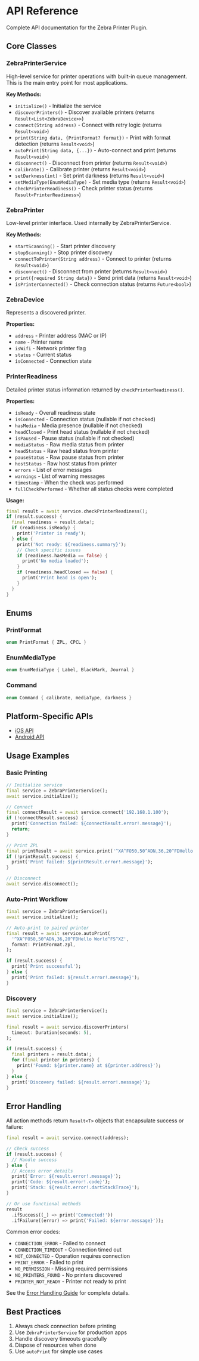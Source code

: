 # API Reference

Complete API documentation for the Zebra Printer Plugin.

## Core Classes

### ZebraPrinterService
High-level service for printer operations with built-in queue management. This is the main entry point for most applications.

**Key Methods:**
- `initialize()` - Initialize the service
- `discoverPrinters()` - Discover available printers (returns `Result<List<ZebraDevice>>`)
- `connect(String address)` - Connect with retry logic (returns `Result<void>`)
- `print(String data, {PrintFormat? format})` - Print with format detection (returns `Result<void>`)
- `autoPrint(String data, {...})` - Auto-connect and print (returns `Result<void>`)
- `disconnect()` - Disconnect from printer (returns `Result<void>`)
- `calibrate()` - Calibrate printer (returns `Result<void>`)
- `setDarkness(int)` - Set print darkness (returns `Result<void>`)
- `setMediaType(EnumMediaType)` - Set media type (returns `Result<void>`)
- `checkPrinterReadiness()` - Check printer status (returns `Result<PrinterReadiness>`)

### ZebraPrinter
Low-level printer interface. Used internally by ZebraPrinterService.

**Key Methods:**
- `startScanning()` - Start printer discovery
- `stopScanning()` - Stop printer discovery
- `connectToPrinter(String address)` - Connect to printer (returns `Result<void>`)
- `disconnect()` - Disconnect from printer (returns `Result<void>`)
- `print({required String data})` - Send print data (returns `Result<void>`)
- `isPrinterConnected()` - Check connection status (returns `Future<bool>`)

### ZebraDevice
Represents a discovered printer.

**Properties:**
- `address` - Printer address (MAC or IP)
- `name` - Printer name
- `isWifi` - Network printer flag
- `status` - Current status
- `isConnected` - Connection state

### PrinterReadiness
Detailed printer status information returned by `checkPrinterReadiness()`.

**Properties:**
- `isReady` - Overall readiness state
- `isConnected` - Connection status (nullable if not checked)
- `hasMedia` - Media presence (nullable if not checked)
- `headClosed` - Print head status (nullable if not checked)
- `isPaused` - Pause status (nullable if not checked)
- `mediaStatus` - Raw media status from printer
- `headStatus` - Raw head status from printer
- `pauseStatus` - Raw pause status from printer
- `hostStatus` - Raw host status from printer
- `errors` - List of error messages
- `warnings` - List of warning messages
- `timestamp` - When the check was performed
- `fullCheckPerformed` - Whether all status checks were completed

**Usage:**
```dart
final result = await service.checkPrinterReadiness();
if (result.success) {
  final readiness = result.data!;
  if (readiness.isReady) {
    print('Printer is ready');
  } else {
    print('Not ready: ${readiness.summary}');
    // Check specific issues
    if (readiness.hasMedia == false) {
      print('No media loaded');
    }
    if (readiness.headClosed == false) {
      print('Print head is open');
    }
  }
}
```

## Enums

### PrintFormat
```dart
enum PrintFormat { ZPL, CPCL }
```

### EnumMediaType
```dart
enum EnumMediaType { Label, BlackMark, Journal }
```

### Command
```dart
enum Command { calibrate, mediaType, darkness }
```

## Platform-Specific APIs

- [iOS API](ios-api.md)
- [Android API](android-api.md)

## Usage Examples

### Basic Printing
```dart
// Initialize service
final service = ZebraPrinterService();
await service.initialize();

// Connect
final connectResult = await service.connect('192.168.1.100');
if (!connectResult.success) {
  print('Connection failed: ${connectResult.error!.message}');
  return;
}

// Print ZPL
final printResult = await service.print('^XA^FO50,50^ADN,36,20^FDHello World^FS^XZ');
if (!printResult.success) {
  print('Print failed: ${printResult.error!.message}');
}

// Disconnect
await service.disconnect();
```

### Auto-Print Workflow
```dart
final service = ZebraPrinterService();
await service.initialize();

// Auto-print to paired printer
final result = await service.autoPrint(
  '^XA^FO50,50^ADN,36,20^FDHello World^FS^XZ',
  format: PrintFormat.zpl,
);

if (result.success) {
  print('Print successful');
} else {
  print('Print failed: ${result.error!.message}');
}
```

### Discovery
```dart
final service = ZebraPrinterService();
await service.initialize();

final result = await service.discoverPrinters(
  timeout: Duration(seconds: 5),
);

if (result.success) {
  final printers = result.data!;
  for (final printer in printers) {
    print('Found: ${printer.name} at ${printer.address}');
  }
} else {
  print('Discovery failed: ${result.error!.message}');
}
```

## Error Handling

All action methods return `Result<T>` objects that encapsulate success or failure:

```dart
final result = await service.connect(address);

// Check success
if (result.success) {
  // Handle success
} else {
  // Access error details
  print('Error: ${result.error!.message}');
  print('Code: ${result.error!.code}');
  print('Stack: ${result.error!.dartStackTrace}');
}

// Or use functional methods
result
  .ifSuccess((_) => print('Connected!'))
  .ifFailure((error) => print('Failed: ${error.message}'));
```

Common error codes:
- `CONNECTION_ERROR` - Failed to connect
- `CONNECTION_TIMEOUT` - Connection timed out
- `NOT_CONNECTED` - Operation requires connection
- `PRINT_ERROR` - Failed to print
- `NO_PERMISSION` - Missing required permissions
- `NO_PRINTERS_FOUND` - No printers discovered
- `PRINTER_NOT_READY` - Printer not ready to print

See the [Error Handling Guide](../guides/error-handling.md) for complete details.

## Best Practices

1. Always check connection before printing
2. Use `ZebraPrinterService` for production apps
3. Handle discovery timeouts gracefully
4. Dispose of resources when done
5. Use `autoPrint` for simple use cases 